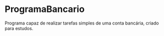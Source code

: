 # ProgramaBancario
Programa capaz de realizar tarefas simples de uma conta bancária, criado para estudos.
